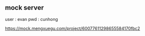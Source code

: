 
## mock server 
user : evan 
pwd : cunhong

https://mock.mengxuegu.com/project/60077611298655584170fbc2
